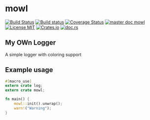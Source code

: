 # mowl
[![Build Status](https://travis-ci.org/saschagrunert/mowl.svg)](https://travis-ci.org/saschagrunert/mowl) [![Build status](https://ci.appveyor.com/api/projects/status/mfmk83rc0vw0wj36?svg=true)](https://ci.appveyor.com/project/saschagrunert/mowl) [![Coverage Status](https://coveralls.io/repos/github/saschagrunert/mowl/badge.svg?branch=master)](https://coveralls.io/github/saschagrunert/mowl?branch=master) [![master doc mowl](https://img.shields.io/badge/master_doc-mowl-blue.svg)](https://saschagrunert.github.io/mowl) [![License MIT](https://img.shields.io/badge/license-MIT-blue.svg)](https://github.com/saschagrunert/mowl/blob/master/LICENSE) [![Crates.io](https://img.shields.io/crates/v/mowl.svg)](https://crates.io/crates/mowl) [![doc.rs](https://docs.rs/mowl/badge.svg)](https://docs.rs/mowl)
## My OWn Logger
A simple logger with coloring support

## Example usage
```rust
#[macro_use]
extern crate log;
extern crate mowl;

fn main() {
    mowl::init().unwrap();
    warn!("Warning");
}
```
